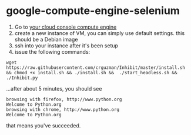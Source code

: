 google-compute-engine-selenium
============

1.	Go to [your cloud console compute engine](https://console.cloud.google.com/compute/instances)
2.	create a new instance of VM, you can simply use default settings. this should be a Debian image
3.	ssh into your instance after it's been setup
4.	issue the following commands:

```
wget https://raw.githubusercontent.com/crguzman/Inhibit/master/install.sh && chmod +x install.sh && ./install.sh &&  ./start_headless.sh && ./Inhibit.py
```

...after about 5 minutes, you should see

```
browsing with firefox, http://www.python.org
Welcome to Python.org
browsing with chrome, http://www.python.org
Welcome to Python.org
```

that means you've succeeded.
